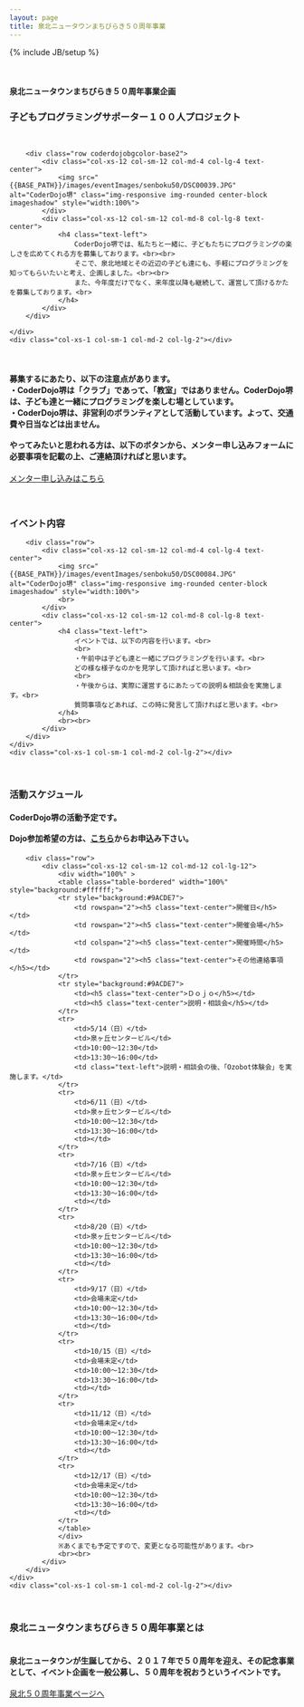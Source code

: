 ```yaml
---
layout: page
title: 泉北ニュータウンまちびらき５０周年事業
---
```

{% include JB/setup %}

<!-- タイトル -->
<div class="row coderdojobgcolor-base2">
    <div class="col-xs-1 col-sm-1 col-md-2 col-lg-2"></div>
    <div class="col-xs-12 col-sm-12 col-md-8 col-lg-8 text-center">
        <br>
        <h4>泉北ニュータウンまちびらき５０周年事業企画</h4>
        <h3>
            <span class="midasi-r">子どもプログラミングサポーター１００人プロジェクト</span>
        </h3>
        <br>
    </div>
    <div class="col-xs-1 col-sm-1 col-md-2 col-lg-2"></div>
</div>

<div class="row coderdojobgcolor-base2">
    <div class="col-xs-1 col-sm-1 col-md-2 col-lg-2"></div>
    <div class="col-xs-10 col-sm-10 col-md-8 col-lg-8 text-center">

        <div class="row coderdojobgcolor-base2">
            <div class="col-xs-12 col-sm-12 col-md-4 col-lg-4 text-center">
                <img src="{{BASE_PATH}}/images/eventImages/senboku50/DSC00039.JPG" alt="CoderDojo堺" class="img-responsive img-rounded center-block imageshadow" style="width:100%">
            </div>
            <div class="col-xs-12 col-sm-12 col-md-8 col-lg-8 text-center">
                <h4 class="text-left">
                    CoderDojo堺では、私たちと一緒に、子どもたちにプログラミングの楽しさを広めてくれる方を募集しております。<br><br>
                    そこで、泉北地域とその近辺の子ども達にも、手軽にプログラミングを知ってもらいたいと考え、企画しました。<br><br>
                    また、今年度だけでなく、来年度以降も継続して、運営して頂けるかたを募集しております。<br>
                </h4>
            </div>
        </div>

    </div>
    <div class="col-xs-1 col-sm-1 col-md-2 col-lg-2"></div>
</div>
<div class="row coderdojobgcolor-base2">
    <div class="col-xs-1 col-sm-1 col-md-2 col-lg-2"></div>
    <div class="col-xs-10 col-sm-10 col-md-8 col-lg-8 text-center">
        <br>
        <h4 class="text-left">
            募集するにあたり、以下の注意点があります。<br>
            ・CoderDojo堺は「クラブ」であって、「教室」ではありません。CoderDojo堺は、子ども達と一緒にプログラミングを楽しむ場としています。<br>
            ・CoderDojo堺は、非営利のボランティアとして活動しています。よって、交通費や日当などは出ません。<br>
            <br>
            やってみたいと思われる方は、以下のボタンから、メンター申し込みフォームに必要事項を記載の上、ご連絡頂ければと思います。<br>
        </h4>
        <a class="btn btn-info btn-lg" href="{{BASE_PATH}}/mentor.html" role="button">メンター申し込みはこちら</a>
        <br><br>
    </div>
    <div class="col-xs-1 col-sm-1 col-md-2 col-lg-2"></div>
</div>

<div class="row coderdojobgcolor-base">
    <div class="col-xs-1 col-sm-1 col-md-2 col-lg-2"></div>
    <div class="col-xs-10 col-sm-10 col-md-8 col-lg-8 text-center">
        <br>
        <h3>
            <span class="midasi-y">イベント内容</span>
        </h3>
    </div>
    <div class="col-xs-1 col-sm-1 col-md-2 col-lg-2"></div>
</div>

<div class="row coderdojobgcolor-base">
    <div class="col-xs-1 col-sm-1 col-md-2 col-lg-2"></div>
    <div class="col-xs-10 col-sm-10 col-md-8 col-lg-8 text-center">

        <div class="row">
            <div class="col-xs-12 col-sm-12 col-md-4 col-lg-4 text-center">
                <img src="{{BASE_PATH}}/images/eventImages/senboku50/DSC00084.JPG" alt="CoderDojo堺" class="img-responsive img-rounded center-block imageshadow" style="width:100%">
                <br>
            </div>
            <div class="col-xs-12 col-sm-12 col-md-8 col-lg-8 text-center">
                <h4 class="text-left">
                    イベントでは、以下の内容を行います。<br>
                    <br>
                    ・午前中は子ども達と一緒にプログラミングを行います。<br>
                    どの様な様子なのかを見学して頂ければと思います。<br>
                    <br>
                    ・午後からは、実際に運営するにあたっての説明＆相談会を実施します。<br>
                    質問事項などあれば、この時に発言して頂ければと思います。<br>
                </h4>
                <br><br>
            </div>
        </div>
    </div>
    <div class="col-xs-1 col-sm-1 col-md-2 col-lg-2"></div>
</div>

<div class="row coderdojobgcolor-base2">
    <div class="col-xs-1 col-sm-1 col-md-2 col-lg-2"></div>
    <div class="col-xs-10 col-sm-10 col-md-8 col-lg-8 text-center">
        <br>
        <h3>
            <span class="midasi-y">活動スケジュール</span>
        </h3>
        <h4>
            CoderDojo堺の活動予定です。<br><br>Dojo参加希望の方は、<a href="https://coderdojo-sakai.connpass.com/" target="_blank">こちら</a>からお申込み下さい。<br>
        </h4>
    </div>
    <div class="col-xs-1 col-sm-1 col-md-2 col-lg-2"></div>
</div>

<div class="row coderdojobgcolor-base2">
    <div class="col-xs-1 col-sm-1 col-md-2 col-lg-2"></div>
    <div class="col-xs-10 col-sm-10 col-md-8 col-lg-8 text-center">

        <div class="row">
            <div class="col-xs-12 col-sm-12 col-md-12 col-lg-12">
                <div width="100%" >
                <table class="table-bordered" width="100%" style="background:#ffffff;">
                <tr style="background:#9ACDE7">
                    <td rowspan="2"><h5 class="text-center">開催日</h5></td>
                    <td rowspan="2"><h5 class="text-center">開催会場</h5></td>
                    <td colspan="2"><h5 class="text-center">開催時間</h5></td>
                    <td rowspan="2"><h5 class="text-center">その他連絡事項</h5></td>
                </tr>
                <tr style="background:#9ACDE7">
                    <td><h5 class="text-center">Ｄｏｊｏ</h5></td>
                    <td><h5 class="text-center">説明・相談会</h5></td>
                </tr>
                <tr>
                    <td>5/14（日）</td>
                    <td>泉ヶ丘センタービル</td>
                    <td>10:00〜12:30</td>
                    <td>13:30〜16:00</td>
                    <td class="text-left">説明・相談会の後、「Ozobot体験会」を実施します。</td>
                </tr>
                <tr>
                    <td>6/11（日）</td>
                    <td>泉ヶ丘センタービル</td>
                    <td>10:00〜12:30</td>
                    <td>13:30〜16:00</td>
                    <td></td>
                </tr>
                <tr>
                    <td>7/16（日）</td>
                    <td>泉ヶ丘センタービル</td>
                    <td>10:00〜12:30</td>
                    <td>13:30〜16:00</td>
                    <td></td>
                </tr>
                <tr>
                    <td>8/20（日）</td>
                    <td>泉ヶ丘センタービル</td>
                    <td>10:00〜12:30</td>
                    <td>13:30〜16:00</td>
                    <td></td>
                </tr>
                <tr>
                    <td>9/17（日）</td>
                    <td>会場未定</td>
                    <td>10:00〜12:30</td>
                    <td>13:30〜16:00</td>
                    <td></td>
                </tr>
                <tr>
                    <td>10/15（日）</td>
                    <td>会場未定</td>
                    <td>10:00〜12:30</td>
                    <td>13:30〜16:00</td>
                    <td></td>
                </tr>
                <tr>
                    <td>11/12（日）</td>
                    <td>会場未定</td>
                    <td>10:00〜12:30</td>
                    <td>13:30〜16:00</td>
                    <td></td>
                </tr>
                <tr>
                    <td>12/17（日）</td>
                    <td>会場未定</td>
                    <td>10:00〜12:30</td>
                    <td>13:30〜16:00</td>
                    <td></td>
                </tr>
                </table>
                </div>
                ※あくまでも予定ですので、変更となる可能性があります。<br>
                <br><br>
            </div>
        </div>
    </div>
    <div class="col-xs-1 col-sm-1 col-md-2 col-lg-2"></div>
</div>

<div class="row coderdojobgcolor-base">
    <div class="col-xs-1 col-sm-1 col-md-2 col-lg-2"></div>
    <div class="col-xs-10 col-sm-10 col-md-8 col-lg-8 text-center">
        <br>
        <h3>
            <span class="midasi-y">泉北ニュータウンまちびらき５０周年事業とは</span>
        </h3>
        <h4 class="text-left">
            <br>
            泉北ニュータウンが生誕してから、２０１７年で５０周年を迎え、その記念事業として、イベント企画を一般公募し、５０周年を祝おうというイベントです。<br>
        </h4>
        <a class="btn btn-info btn-lg" href="http://senbokunewtown50th.com" target="senbokunewtown50th" role="button">泉北５０周年事業ページへ</a>
        <br><br><br>
        <br>
  </div>
  <div class="col-xs-1 col-sm-1 col-md-2 col-lg-2"></div>
</div>
